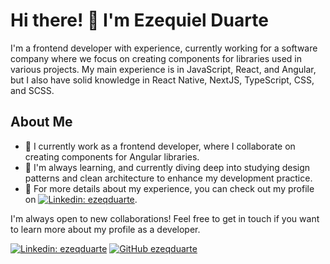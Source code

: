 # Hi there! 👋 I'm Ezequiel Duarte

I'm a frontend developer with experience, currently working for a software company where we focus on creating components for libraries used in various projects. My main experience is in JavaScript, React, and Angular, but I also have solid knowledge in React Native, NextJS, TypeScript, CSS, and SCSS.

## About Me

- 💼 I currently work as a frontend developer, where I collaborate on creating components for Angular libraries.
- 🌱 I'm always learning, and currently diving deep into studying design patterns and clean architecture to enhance my development practice.
- 🔭 For more details about my experience, you can check out my profile on [![Linkedin: ezeqduarte](https://img.shields.io/badge/-ezeqduarte-blue?style=flat-square&logo=Linkedin&logoColor=white&link=https://www.linkedin.com/in/ezeqduarte/)](https://www.linkedin.com/in/ezeqduarte/).

I'm always open to new collaborations! Feel free to get in touch if you want to learn more about my profile as a developer.

[![Linkedin: ezeqduarte](https://img.shields.io/badge/-ezeqduarte-blue?style=flat-square&logo=Linkedin&logoColor=white&link=https://www.linkedin.com/in/ezeqduarte/)](https://www.linkedin.com/in/ezeqduarte/)
[![GitHub ezeqduarte](https://img.shields.io/github/followers/ezeqduarte?label=follow&style=social)](https://github.com/ezeqduarte)



